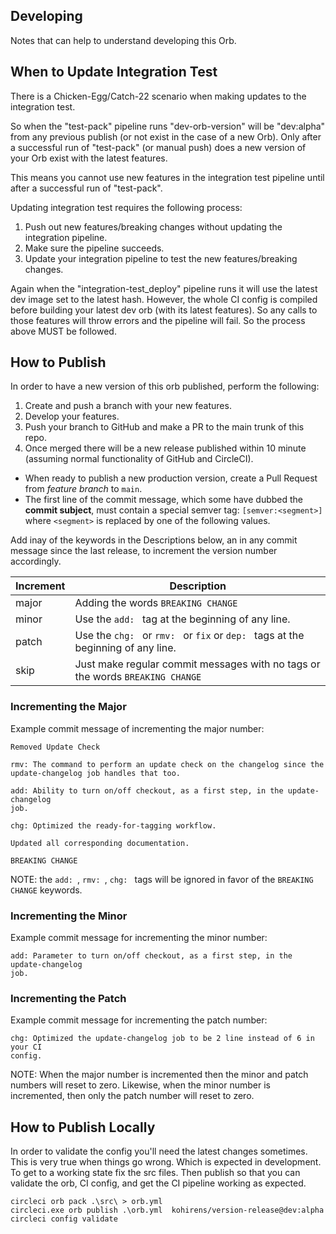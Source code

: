 ## Developing

Notes that can help to understand developing this Orb.

## When to Update Integration Test

There is a Chicken-Egg/Catch-22 scenario when making updates to the integration test.

So when the "test-pack" pipeline runs "dev-orb-version" will be "dev:alpha" from any previous publish (or not exist in
the case of a new Orb). Only after a successful run of "test-pack" (or manual push) does a new version of your Orb
exist with the latest features.

This means you cannot use new features in the integration test pipeline until after a successful run of "test-pack".

Updating integration test requires the following process:
1. Push out new features/breaking changes without updating the integration pipeline.
2. Make sure the pipeline succeeds.
3. Update your integration pipeline to test the new features/breaking changes.

Again when the "integration-test_deploy" pipeline runs it will use the latest dev image set to the latest hash.
However, the whole CI config is compiled before building your latest dev orb (with its latest features). So any calls
to those features will throw errors and the pipeline will fail. So the process above MUST be followed.

## How to Publish

In order to have a new version of this orb published, perform the following:

1. Create and push a branch with your new features.
2. Develop your features.
3. Push your branch to GitHub and make a PR to the main trunk of this repo.
4. Once merged there will be a new release published within 10 minute (assuming normal functionality of GitHub and CircleCI).
* When ready to publish a new production version, create a Pull Request from _feature branch_ to `main`.
* The first line of the commit message, which some have dubbed the __commit subject__, must contain a special semver
  tag: `[semver:<segment>]` where `<segment>` is replaced by one of the following values.

Add inay of the keywords in the Descriptions below, an in any commit message since the last release, to increment the
version number accordingly.

| Increment | Description                                                                       |
|-----------|-----------------------------------------------------------------------------------|
| major     | Adding the words `BREAKING CHANGE`                                                |
| minor     | Use the `add: ` tag at the beginning of any line.                                 |
| patch     | Use the `chg: ` or `rmv: ` or `fix` or `dep: ` tags at the beginning of any line. |
| skip      | Just make regular commit messages with no tags or the words `BREAKING CHANGE`    |

### Incrementing the Major

Example commit message of incrementing the major number:

```text
Removed Update Check

rmv: The command to perform an update check on the changelog since the
update-changelog job handles that too.

add: Ability to turn on/off checkout, as a first step, in the update-changelog
job.

chg: Optimized the ready-for-tagging workflow.

Updated all corresponding documentation.

BREAKING CHANGE
```
NOTE: the `add: `, `rmv: `, `chg: ` tags will be ignored in favor of the `BREAKING CHANGE` keywords.

### Incrementing the Minor

Example commit message for incrementing the minor number:

```text
add: Parameter to turn on/off checkout, as a first step, in the update-changelog
job.
```

### Incrementing the Patch

Example commit message for incrementing the patch number:

```text
chg: Optimized the update-changelog job to be 2 line instead of 6 in your CI
config.
```

NOTE: When the major number is incremented then the minor and patch numbers will reset to zero. Likewise, when the
minor number is incremented, then only the patch number will reset to zero.


## How to Publish Locally

In order to validate the config you'll need the latest changes sometimes. This
is very true when things go wrong. Which is expected in development.
To get to a working state fix the src files. Then publish so that you can
validate the orb, CI config, and get the CI pipeline working as expected.

```shell
circleci orb pack .\src\ > orb.yml
circleci.exe orb publish .\orb.yml  kohirens/version-release@dev:alpha
circleci config validate
```